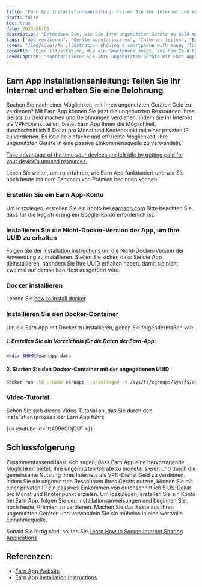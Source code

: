 ```yaml
---
title: "Earn App Installationsanleitung: Teilen Sie Ihr Internet und erhalten Sie eine Belohnung"
draft: false
toc: true
date: 2023-06-01
description: "Entdecken Sie, wie Sie Ihre ungenutzten Geräte zu Geld machen können, indem Sie Ihr Internet teilen und mit Earn App Belohnungen verdienen."
tags: ["App verdienen", "Geräte monetarisieren", "Internet teilen", "Belohnungen verdienen", "passives Einkommen", "Geräte-Ressourcen", "VPN-Dienst", "Wohn-IP", "ungenutzte Geräte", "Geld verdienen", "Internet-Sharing", "Installation der App verdienen", "Docker-Installation", "Docker-Container", "earn app tutorial", "earn app website", "Installationsanweisungen", "App-Konto verdienen", "Nicht-Docker-Version", "UUID", "Docker installieren", "Docker-Container-Installation", "Video-Tutorial", "Referenzen verdienen", "earn app website link", "Anweisungen zur Installation der App verdienen"]
cover: "/img/cover/An_illustration_showing_a_smartphone_with_money_flowing_out.png"
coverAlt: "Eine Illustration, die ein Smartphone zeigt, aus dem Geld herausfließt, stellt das Konzept des Verdienens von Belohnungen durch das Teilen von Internetressourcen über die Earn App dar."
coverCaption: "Monetarisieren Sie Ihre ungenutzten Geräte mit Earn App"
---
```


## Earn App Installationsanleitung: Teilen Sie Ihr Internet und erhalten Sie eine Belohnung

Suchen Sie nach einer Möglichkeit, mit Ihren ungenutzten Geräten Geld zu verdienen? Mit Earn App können Sie jetzt die ungenutzten Ressourcen Ihres Geräts zu Geld machen und Belohnungen verdienen. Indem Sie Ihr Internet als VPN-Dienst teilen, bietet Earn App Ihnen die Möglichkeit, durchschnittlich 5 Dollar pro Monat und Knotenpunkt mit einer privaten IP zu verdienen. Es ist eine einfache und effiziente Möglichkeit, Ihre ungenutzten Geräte in eine passive Einkommensquelle zu verwandeln.

[Take advantage of the time your devices are left idle by getting paid for your device's unused resources.](https://earnapp.com/i/GCL9QzB5)

Lesen Sie weiter, um zu erfahren, wie Earn App funktioniert und wie Sie noch heute mit dem Sammeln von Prämien beginnen können.

### Erstellen Sie ein Earn App-Konto
Um loszulegen, erstellen Sie ein Konto bei [earnapp.com](https://earnapp.com/i/GCL9QzB5) Bitte beachten Sie, dass für die Registrierung ein Google-Konto erforderlich ist.

### Installieren Sie die Nicht-Docker-Version der App, um Ihre UUID zu erhalten
Folgen Sie der [installation instructions](https://help.earnapp.com/hc/en-us/articles/10261224561553-Installation-instructions) um die Nicht-Docker-Version der Anwendung zu installieren. Stellen Sie sicher, dass Sie die App deinstallieren, nachdem Sie Ihre UUID erhalten haben, damit sie nicht zweimal auf demselben Host ausgeführt wird.

### Docker installieren

Lernen Sie [how to install docker](https://simeononsecurity.com/other/creating-profitable-low-powered-crypto-miners/#installing-docker)

### Installieren Sie den Docker-Container
Um die Earn App mit Docker zu installieren, gehen Sie folgendermaßen vor:

##### 1. Erstellen Sie ein Verzeichnis für die Daten der Earn-App:

```bash
mkdir $HOME/earnapp-data
```

#### 2. Starten Sie den Docker-Container mit der angegebenen UUID:

```bash
docker run -td --name earnapp --privileged -v /sys/fs/cgroup:/sys/fs/cgroup:ro -v $HOME/earnapp-data:/etc/earnapp -e "EARNAPP_UUID"="" -e 'PUID'='99' -e 'PGID'='100' --name earnapp fazalfarhan01/earnapp:lite
```

### Video-Tutorial:
Sehen Sie sich dieses Video-Tutorial an, das Sie durch den Installationsprozess der Earn App führt:

{{< youtube id="tt499o0OjGU" >}}


## Schlussfolgerung

Zusammenfassend lässt sich sagen, dass Earn App eine hervorragende Möglichkeit bietet, Ihre ungenutzten Geräte zu monetarisieren und durch die gemeinsame Nutzung Ihres Internets als VPN-Dienst Geld zu verdienen. Indem Sie die ungenutzten Ressourcen Ihres Geräts nutzen, können Sie mit einer privaten IP ein passives Einkommen von durchschnittlich 5 US-Dollar pro Monat und Knotenpunkt erzielen. Um loszulegen, erstellen Sie ein Konto bei Earn App, folgen Sie den Installationsanweisungen und beginnen Sie noch heute, Prämien zu verdienen. Machen Sie das Beste aus Ihren ungenutzten Geräten und verwandeln Sie sie mühelos in eine wertvolle Einnahmequelle.

Sobald Sie fertig sind, sollten Sie [Learn How to Secure Internet Sharing Applications](https://simeononsecurity.com/other/how-to-secure-internet-sharing-applications/)

## Referenzen:

- [Earn App Website](https://earnapp.com)
- [Earn App Installation Instructions](https://help.earnapp.com)
